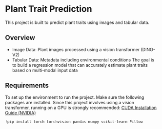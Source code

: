 # Plant Trait Prediction
This project is built to predict plant traits using images and tabular data.

## Overview
- Image Data: Plant images processed using a vision transformer (DINO-V2)
- Tabular Data: Metadata including environmental conditions 
The goal is to build a regression model that can accurately estimate plant traits based on multi-modal input data

## Requirements
To set up the environment to run the project. Make sure the following packages are installed.
Since this project involves using a vision transformer, running on a GPU is strongly recommended:
[CUDA Installation Guide (NVIDIA)](https://developer.nvidia.com/cuda-downloads)
```
!pip install torch torchvision pandas numpy scikit-learn Pillow
```
